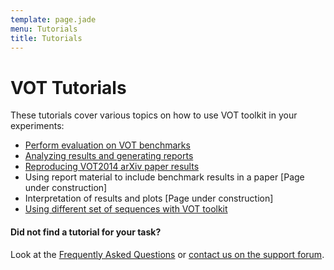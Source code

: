 ```yaml
---
template: page.jade
menu: Tutorials
title: Tutorials
---
```


# VOT Tutorials

These tutorials cover various topics on how to use VOT toolkit in your experiments:

- [Perform evaluation on VOT benchmarks](/howto/perfeval.html)
- [Analyzing results and generating reports](/howto/analysis.html)
- [Reproducing VOT2014 arXiv paper results](/howto/analysis_vot2014.html)
- Using report material to include benchmark results in a paper [Page under construction]
- Interpretation of results and plots [Page under construction]
- [Using different set of sequences with VOT toolkit](/howto/sequences.html)

<div class="alert alert-info" role="alert">
<div class="icon-left"><i class="glyphicon glyphicon-question-sign hugeicon"></i> </div>
<h4>Did not find a tutorial for your task?</h4>

Look at the [Frequently Asked Questions](/howto/faq.html) or <a href="https://groups.google.com/forum/?hl=en#!forum/votchallenge-help"> contact us on the support forum</a>.
</div>


